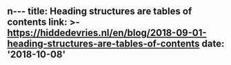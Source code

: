 n---
title: Heading structures are tables of contents
link: >-
  https://hiddedevries.nl/en/blog/2018-09-01-heading-structures-are-tables-of-contents 
date: '2018-10-08'
---


